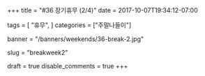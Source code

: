 +++
title = "#36 장기휴무 (2/4)"
date = 2017-10-07T19:34:12-07:00

tags = [
  "휴무",
]
categories = ["주말나들이"]

banner = "/banners/weekends/36-break-2.jpg"

slug = "breakweek2"

draft = true
disable_comments = true
+++

<!--more-->

